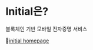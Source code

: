 Initial은?
============
블록체인 기반 모바일 전자증명 서비스

[initial homepage](http://www.initial.id/html/index.html, "initial homepage link")


